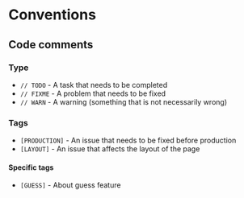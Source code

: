 # Conventions

## Code comments

### Type

- `// TODO` - A task that needs to be completed
- `// FIXME` - A problem that needs to be fixed
- `// WARN` - A warning (something that is not necessarily wrong)

### Tags

- `[PRODUCTION]` - An issue that needs to be fixed before production
- `[LAYOUT]` - An issue that affects the layout of the page

#### Specific tags

- `[GUESS]` - About guess feature

